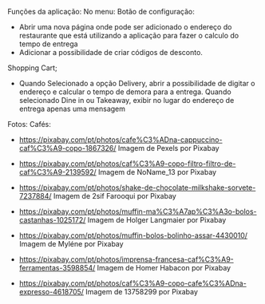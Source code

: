 Funções da aplicação:
No menu:
Botão de configuração:
- Abrir uma nova página onde pode ser adicionado o endereço do restaurante que está utilizando a aplicação para fazer o calculo do tempo de entrega
- Adicionar a possibilidade de criar códigos de desconto.

Shopping Cart;
- Quando Selecionado a opção Delivery, abrir a possibilidade de digitar o endereço e calcular o tempo de demora para a entrega. Quando selecionado Dine in ou Takeaway, exibir no lugar do endereço de entrega apenas uma mensagem 


Fotos:
Cafés:
- https://pixabay.com/pt/photos/cafe%C3%ADna-cappuccino-caf%C3%A9-copo-1867326/
Imagem de Pexels por Pixabay

- https://pixabay.com/pt/photos/caf%C3%A9-copo-filtro-filtro-de-caf%C3%A9-2139592/
Imagem de NoName_13 por Pixabay

- https://pixabay.com/pt/photos/shake-de-chocolate-milkshake-sorvete-7237884/
Imagem de 2sif Farooqui por Pixabay

- https://pixabay.com/pt/photos/muffin-ma%C3%A7ap%C3%A3o-bolos-castanhas-1025172/
Imagem de Holger Langmaier por Pixabay

- https://pixabay.com/pt/photos/muffin-bolos-bolinho-assar-4430010/
Imagem de Myléne por Pixabay

- https://pixabay.com/pt/photos/imprensa-francesa-caf%C3%A9-ferramentas-3598854/
Imagem de Homer Habacon por Pixabay

- https://pixabay.com/pt/photos/caf%C3%A9-copo-cafe%C3%ADna-expresso-4618705/
Imagem de 13758299 por Pixabay